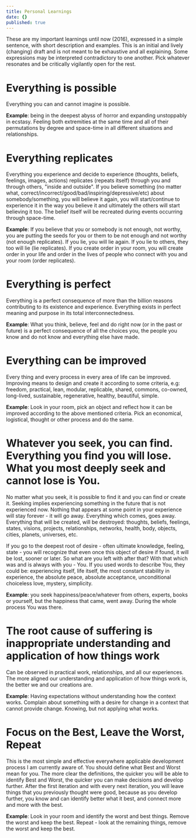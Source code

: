 ```yaml
---
title: Personal Learnings
date: {}
published: true
---
```


These are my important learnings until now (2016), expressed in a simple sentence, with short description and examples. This is an initial and lively (changing) draft and is not meant to be exhaustive and all explaining. Some expressions may be interpreted contradictory to one another. Pick whatever resonates and be critically vigilantly open for the rest.

# Everything is possible
Everything you can and cannot imagine is possible.

__Example__: being in the deepest abyss of horror and expanding unstoppably in ecstasy. Feeling both extremities at the same time and all of their permutations by degree and space-time in all different situations and relationships.

# Everything replicates
Everything you experience and decide to experience (thoughts, beliefs, feelings, images, actions) replicates (repeats itself) through you and through others, "inside and outside". If you believe something (no matter what, correct/incorrect/good/bad/inspiring/depressive/etc) about somebody/something, you will believe it again, you will start/continue to experience it in the way you believe it and ultimately the others will start believing it too. The belief itself will be recreated during events occurring through space-time.

__Example__: If you believe that you or somebody is not enough, not worthy, you are putting the seeds for you or them to be not enough and not worthy (not enough replicates). If you lie, you will lie again. If you lie to others, they too will lie (lie replicates). If you create order in your room, you will create order in your life and order in the lives of people who connect with you and your room (order replicates).

# Everything is perfect
Everything is a perfect consequence of more than the billion reasons contributing to its existence and experience. Everything exists in perfect meaning and purpose in its total interconnectedness.

__Example__: What you think, believe, feel and do right now (or in the past or future) is a perfect consequence of all the choices you, the people you know and do not know and everything else have made.

# Everything can be improved
Every thing and every process in every area of life can be improved. Improving means to design and create it according to some criteria, e.g: freedom, practical, lean, modular, replicable, shared, commons, co-owned, long-lived, sustainable, regenerative, healthy, beautiful, simple.

__Example__: Look in your room, pick an object and reflect how it can be improved according to the above mentioned criteria. Pick an economical, logistical, thought or other process and do the same.

# Whatever you seek, you can find. Everything you find you will lose. What you most deeply seek and cannot lose is You.
No matter what you seek, it is possible to find it and you can find or create it. Seeking implies experiencing something in the future that is not experienced now. Nothing that appears at some point in your experience will stay forever - it will go away. Everything which comes, goes away. Everything that will be created, will be destroyed: thoughts, beliefs, feelings, states, visions, projects, relationships, networks, health, body, objects, cities, planets, universes, etc.

If you go to the deepest root of desire - often ultimate knowledge, feeling, state - you will recognize that even once this object of desire if found, it will be lost, sooner or later. So what are you left with after that? With that which was and is always with you - You. If you used words to describe You, they could be: experiencing itself, life itself, the most constant stability in experience, the absolute peace, absolute acceptance, unconditional choiceless love, mystery, simplicity.

__Example__: you seek happiness/peace/whatever from others, experts, books or yourself, but the happiness that came, went away. During the whole process You was there.

# The root cause of suffering is inappropriate understanding and application of how things work
Can be observed in practical work, relationships, and all our experiences. The more aligned our understanding and application of how things work is, the better we and our creations are.

__Example__: Having expectations without understanding how the context works. Complain about something with a desire for change in a context that cannot provide change. Knowing, but not applying what works.

# Focus on the Best, Leave the Worst, Repeat
This is the most simple and effective everywhere applicable development process I am currently aware of. You should define what Best and Worst mean for you. The more clear the definitions, the quicker you will be able to identify Best and Worst, the quicker you can make decisions and develop further. After the first iteration and with every next iteration, you will leave things that you previously thought were good, because as you develop further, you know and can identify better what it best, and connect more and more with the best.

__Example__: Look in your room and identify the worst and best things. Remove the worst and keep the best. Repeat - look at the remaining things, remove the worst and keep the best.
